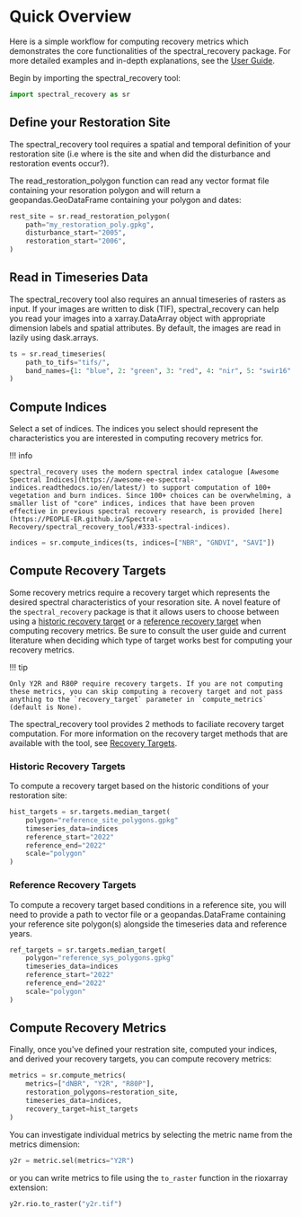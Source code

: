 # Quick Overview

Here is a simple workflow for computing recovery metrics which demonstrates the core functionalities of the spectral_recovery package. For more detailed examples and in-depth explanations, see the [User Guide](https://PEOPLE-ER.github.io/Spectral-Recovery/terminology).

Begin by importing the spectral_recovery tool:

``` py
import spectral_recovery as sr
```
## Define your Restoration Site

The spectral_recovery tool requires a spatial and temporal definition of your restoration site (i.e where is the site and when did the disturbance and restoration events occur?). 

The read_restoration_polygon function can read any vector format file containing your resoration polygon and will return a geopandas.GeoDataFrame containing your polygon and dates:

``` py 
rest_site = sr.read_restoration_polygon(
    path="my_restoration_poly.gpkg",
    disturbance_start="2005",
    restoration_start="2006",
)
```

## Read in Timeseries Data

The spectral_recovery tool also requires an annual timeseries of rasters as input. If your images are written to disk (TIF), spectral_recovery can help you read your images into a xarray.DataArray object with appropriate dimension labels and spatial attributes. By default, the images are read in lazily using dask.arrays. 

``` py
ts = sr.read_timeseries(
    path_to_tifs="tifs/",
    band_names={1: "blue", 2: "green", 3: "red", 4: "nir", 5: "swir16" }
)
```

## Compute Indices

Select a set of indices. The indices you select should represent the characteristics you are interested in computing recovery metrics for.

!!! info

    spectral_recovery uses the modern spectral index catalogue [Awesome Spectral Indices](https://awesome-ee-spectral-indices.readthedocs.io/en/latest/) to support computation of 100+ vegetation and burn indices. Since 100+ choices can be overwhelming, a smaller list of "core" indices, indices that have been proven effective in previous spectral recovery research, is provided [here](https://PEOPLE-ER.github.io/Spectral-Recovery/spectral_recovery_tool/#333-spectral-indices). 

``` py   
indices = sr.compute_indices(ts, indices=["NBR", "GNDVI", "SAVI"])
```

## Compute Recovery Targets

Some recovery metrics require a recovery target which represents the desired spectral characteristics of your resoration site. A novel feature of the `spectral_recovery` package is that it allows users to choose between using a [historic recovery target](https://people-er.github.io/Spectral-Recovery/about/#14-recovery-targets) or a [reference recovery target](https://people-er.github.io/Spectral-Recovery/about/#14-recovery-targets) when computing recovery metrics. Be sure to consult the user guide and current literature when deciding which type of target works best for computing your recovery metrics.

!!! tip

    Only Y2R and R80P require recovery targets. If you are not computing these metrics, you can skip computing a recovery target and not pass anything to the `recovery_target` parameter in `compute_metrics` (default is None).

The spectral_recovery tool provides 2 methods to faciliate recovery target computation. For more information on the recovery target methods that are available with the tool, see [Recovery Targets](http://127.0.0.1:8000/Spectral-Recovery/recovery_targets/).

### Historic Recovery Targets

To compute a recovery target based on the historic conditions of your restoration site:

``` py
hist_targets = sr.targets.median_target(
    polygon="reference_site_polygons.gpkg"
    timeseries_data=indices
    reference_start="2022"
    reference_end="2022"
    scale="polygon"
)
```

### Reference Recovery Targets

To compute a recovery target based conditions in a reference site, you will need to provide a path to vector file or a geopandas.DataFrame containing your reference site polygon(s) alongside the timeseries data and reference years. 

``` py
ref_targets = sr.targets.median_target(
    polygon="reference_sys_polygons.gpkg"
    timeseries_data=indices
    reference_start="2022"
    reference_end="2022"
    scale="polygon"
)
```

## Compute Recovery Metrics

Finally, once you've defined your restration site, computed your indices, and derived your recovery targets, you can compute recovery metrics:

``` py
metrics = sr.compute_metrics(
    metrics=["dNBR", "Y2R", "R80P"],
    restoration_polygons=restoration_site,
    timeseries_data=indices,
    recovery_target=hist_targets
)
```

You can investigate individual metrics by selecting the metric name from the metrics dimension:

``` py
y2r = metric.sel(metrics="Y2R")
```

or you can write metrics to file using the `to_raster` function in the rioxarray extension:

``` py
y2r.rio.to_raster("y2r.tif")
```

